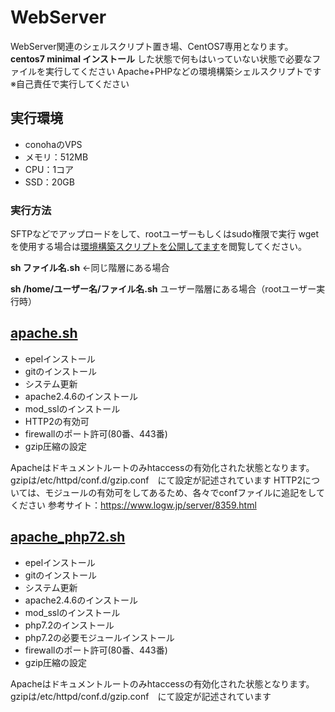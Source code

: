 # WebServer
WebServer関連のシェルスクリプト置き場、CentOS7専用となります。**centos7 minimal インストール** した状態で何もはいっていない状態で必要なファイルを実行してください
Apache+PHPなどの環境構築シェルスクリプトです
※自己責任で実行してください

## 実行環境
* conohaのVPS
* メモリ：512MB
* CPU：1コア
* SSD：20GB

### 実行方法
SFTPなどでアップロードをして、rootユーザーもしくはsudo権限で実行
wgetを使用する場合は[環境構築スクリプトを公開してます](https://www.logw.jp/cloudserver/8886.html)を閲覧してください。

**sh ファイル名.sh** ←同じ階層にある場合

**sh /home/ユーザー名/ファイル名.sh** ユーザー階層にある場合（rootユーザー実行時）

## [apache.sh](https://github.com/site-lab/apache/blob/master/apache.sh)
* epelインストール
* gitのインストール
* システム更新
* apache2.4.6のインストール
* mod_sslのインストール
* HTTP2の有効可
* firewallのポート許可(80番、443番)
* gzip圧縮の設定

Apacheはドキュメントルートのみhtaccessの有効化された状態となります。
gzipは/etc/httpd/conf.d/gzip.conf　にて設定が記述されています
HTTP2については、モジュールの有効可をしてあるため、各々でconfファイルに追記をしてください
参考サイト：https://www.logw.jp/server/8359.html

## [apache_php72.sh](https://github.com/site-lab/apache/blob/master/apache_php72.sh)
* epelインストール
* gitのインストール
* システム更新
* apache2.4.6のインストール
* mod_sslのインストール
* php7.2のインストール
* php7.2の必要モジュールインストール
* firewallのポート許可(80番、443番)
* gzip圧縮の設定

Apacheはドキュメントルートのみhtaccessの有効化された状態となります。
gzipは/etc/httpd/conf.d/gzip.conf　にて設定が記述されています
